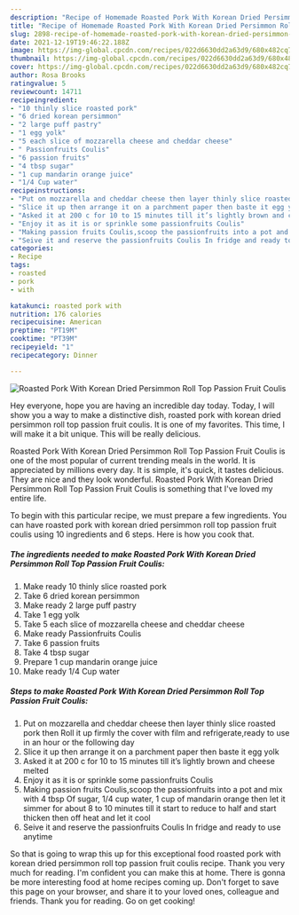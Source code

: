 ```yaml
---
description: "Recipe of Homemade Roasted Pork With Korean Dried Persimmon Roll Top Passion Fruit Coulis"
title: "Recipe of Homemade Roasted Pork With Korean Dried Persimmon Roll Top Passion Fruit Coulis"
slug: 2898-recipe-of-homemade-roasted-pork-with-korean-dried-persimmon-roll-top-passion-fruit-coulis
date: 2021-12-19T19:46:22.188Z
image: https://img-global.cpcdn.com/recipes/022d6630dd2a63d9/680x482cq70/roasted-pork-with-korean-dried-persimmon-roll-top-passion-fruit-coulis-recipe-main-photo.jpg
thumbnail: https://img-global.cpcdn.com/recipes/022d6630dd2a63d9/680x482cq70/roasted-pork-with-korean-dried-persimmon-roll-top-passion-fruit-coulis-recipe-main-photo.jpg
cover: https://img-global.cpcdn.com/recipes/022d6630dd2a63d9/680x482cq70/roasted-pork-with-korean-dried-persimmon-roll-top-passion-fruit-coulis-recipe-main-photo.jpg
author: Rosa Brooks
ratingvalue: 5
reviewcount: 14711
recipeingredient:
- "10 thinly slice roasted pork"
- "6 dried korean persimmon"
- "2 large puff pastry"
- "1 egg yolk"
- "5 each slice of mozzarella cheese and cheddar cheese"
- " Passionfruits Coulis"
- "6 passion fruits"
- "4 tbsp sugar"
- "1 cup mandarin orange juice"
- "1/4 Cup water"
recipeinstructions:
- "Put on mozzarella and cheddar cheese then layer thinly slice roasted pork then Roll it up firmly the cover with film and refrigerate,ready to use in an hour or the following day"
- "Slice it up then arrange it on a parchment paper then baste it egg yolk"
- "Asked it at 200 c for 10 to 15 minutes till it’s lightly brown and cheese melted"
- "Enjoy it as it is or sprinkle some passionfruits Coulis"
- "Making passion fruits Coulis,scoop the passionfruits into a pot and mix with 4 tbsp Of sugar, 1/4 cup water, 1 cup of mandarin orange then let it simmer for about 8 to 10 minutes till it start to reduce to half and start thicken then off heat and let it cool"
- "Seive it and reserve the passionfruits Coulis In fridge and ready to use anytime"
categories:
- Recipe
tags:
- roasted
- pork
- with

katakunci: roasted pork with 
nutrition: 176 calories
recipecuisine: American
preptime: "PT19M"
cooktime: "PT39M"
recipeyield: "1"
recipecategory: Dinner

---
```



![Roasted Pork With Korean Dried Persimmon Roll Top Passion Fruit Coulis](https://img-global.cpcdn.com/recipes/022d6630dd2a63d9/680x482cq70/roasted-pork-with-korean-dried-persimmon-roll-top-passion-fruit-coulis-recipe-main-photo.jpg)

Hey everyone, hope you are having an incredible day today. Today, I will show you a way to make a distinctive dish, roasted pork with korean dried persimmon roll top passion fruit coulis. It is one of my favorites. This time, I will make it a bit unique. This will be really delicious.

Roasted Pork With Korean Dried Persimmon Roll Top Passion Fruit Coulis is one of the most popular of current trending meals in the world. It is appreciated by millions every day. It is simple, it's quick, it tastes delicious. They are nice and they look wonderful. Roasted Pork With Korean Dried Persimmon Roll Top Passion Fruit Coulis is something that I've loved my entire life.




To begin with this particular recipe, we must prepare a few ingredients. You can have roasted pork with korean dried persimmon roll top passion fruit coulis using 10 ingredients and 6 steps. Here is how you cook that.

<!--inarticleads1-->

##### The ingredients needed to make Roasted Pork With Korean Dried Persimmon Roll Top Passion Fruit Coulis:

1. Make ready 10 thinly slice roasted pork
1. Take 6 dried korean persimmon
1. Make ready 2 large puff pastry
1. Take 1 egg yolk
1. Take 5 each slice of mozzarella cheese and cheddar cheese
1. Make ready  Passionfruits Coulis
1. Take 6 passion fruits
1. Take 4 tbsp sugar
1. Prepare 1 cup mandarin orange juice
1. Make ready 1/4 Cup water




<!--inarticleads2-->

##### Steps to make Roasted Pork With Korean Dried Persimmon Roll Top Passion Fruit Coulis:

1. Put on mozzarella and cheddar cheese then layer thinly slice roasted pork then Roll it up firmly the cover with film and refrigerate,ready to use in an hour or the following day
1. Slice it up then arrange it on a parchment paper then baste it egg yolk
1. Asked it at 200 c for 10 to 15 minutes till it’s lightly brown and cheese melted
1. Enjoy it as it is or sprinkle some passionfruits Coulis
1. Making passion fruits Coulis,scoop the passionfruits into a pot and mix with 4 tbsp Of sugar, 1/4 cup water, 1 cup of mandarin orange then let it simmer for about 8 to 10 minutes till it start to reduce to half and start thicken then off heat and let it cool
1. Seive it and reserve the passionfruits Coulis In fridge and ready to use anytime




So that is going to wrap this up for this exceptional food roasted pork with korean dried persimmon roll top passion fruit coulis recipe. Thank you very much for reading. I'm confident you can make this at home. There is gonna be more interesting food at home recipes coming up. Don't forget to save this page on your browser, and share it to your loved ones, colleague and friends. Thank you for reading. Go on get cooking!
